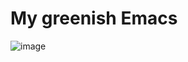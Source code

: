 # My greenish Emacs
![image](https://github.com/thiagolopes/emacs.d/assets/5994972/15329eae-7702-43ab-9846-366fc7e703b0)
